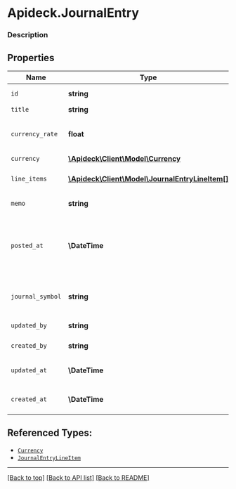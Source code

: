 # Apideck.JournalEntry

### Description

## Properties
Name | Type | Description | Notes
------------ | ------------- | ------------- | -------------
`id` | **string** | A unique identifier for an object. | [optional] 
`title` | **string** | Journal entry title | [optional] 
`currency_rate` | **float** | Currency Exchange Rate at the time entity was recorded/generated. | [optional] 
`currency` | [**\Apideck\Client\Model\Currency**](Currency.md) |  | [optional] 
`line_items` | [**\Apideck\Client\Model\JournalEntryLineItem[]**](JournalEntryLineItem.md) | Requires a minimum of 2 line items that sum to 0 | [optional] 
`memo` | **string** | Reference for the journal entry. | [optional] 
`posted_at` | **\DateTime** | This is the date on which the journal entry was added. This can be different from the creation date and can also be backdated. | [optional] 
`journal_symbol` | **string** | Journal symbol of the entry. For example IND for indirect costs | [optional] 
`updated_by` | **string** | The user who last updated the object. | [optional] 
`created_by` | **string** | The user who created the object. | [optional] 
`updated_at` | **\DateTime** | The date and time when the object was last updated. | [optional] 
`created_at` | **\DateTime** | The date and time when the object was created. | [optional] 





## Referenced Types:



* [`Currency`](Currency.md)
* [`JournalEntryLineItem`](JournalEntryLineItem.md)








---

[[Back to top]](#) [[Back to API list]](../../../../README.md#documentation-for-api-endpoints) [[Back to README]](../../../../README.md)


